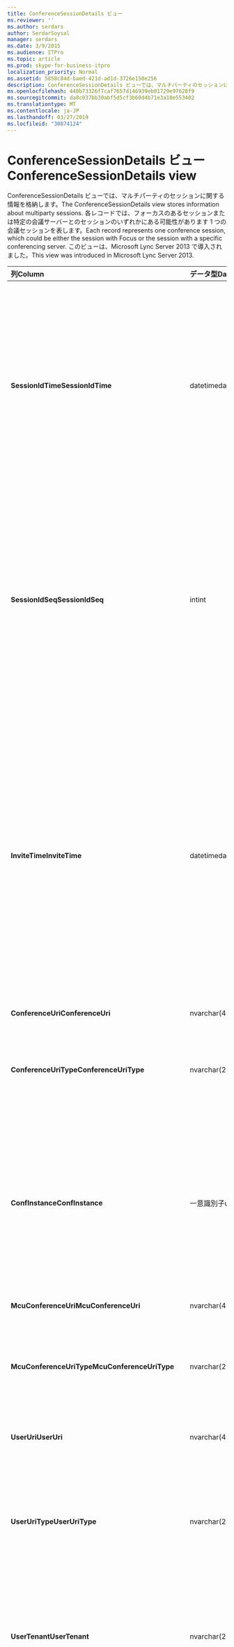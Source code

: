 ```yaml
---
title: ConferenceSessionDetails ビュー
ms.reviewer: ''
ms.author: serdars
author: SerdarSoysal
manager: serdars
ms.date: 3/9/2015
ms.audience: ITPro
ms.topic: article
ms.prod: skype-for-business-itpro
localization_priority: Normal
ms.assetid: 5858c84d-baed-421d-ad1d-3726e150e256
description: ConferenceSessionDetails ビューでは、マルチパーティのセッションに関する情報を格納します。 各レコードでは、フォーカスのあるセッションまたは特定の会議サーバーとのセッションのいずれかにある可能性があります 1 つの会議セッションを表します。 このビューは、Microsoft Lync Server 2013 で導入されました。
ms.openlocfilehash: 448b73326f7caf7657d146939eb01729e97628f9
ms.sourcegitcommit: da8c037bb30abf5d5cf3b60d4b71e3a10e553402
ms.translationtype: MT
ms.contentlocale: ja-JP
ms.lasthandoff: 03/27/2019
ms.locfileid: "30874124"
---
```

# <a name="conferencesessiondetails-view"></a><span data-ttu-id="87b4c-105">ConferenceSessionDetails ビュー</span><span class="sxs-lookup"><span data-stu-id="87b4c-105">ConferenceSessionDetails view</span></span>
 
<span data-ttu-id="87b4c-106">ConferenceSessionDetails ビューでは、マルチパーティのセッションに関する情報を格納します。</span><span class="sxs-lookup"><span data-stu-id="87b4c-106">The ConferenceSessionDetails view stores information about multiparty sessions.</span></span> <span data-ttu-id="87b4c-107">各レコードでは、フォーカスのあるセッションまたは特定の会議サーバーとのセッションのいずれかにある可能性があります 1 つの会議セッションを表します。</span><span class="sxs-lookup"><span data-stu-id="87b4c-107">Each record represents one conference session, which could be either the session with Focus or the session with a specific conferencing server.</span></span> <span data-ttu-id="87b4c-108">このビューは、Microsoft Lync Server 2013 で導入されました。</span><span class="sxs-lookup"><span data-stu-id="87b4c-108">This view was introduced in Microsoft Lync Server 2013.</span></span>
  
|<span data-ttu-id="87b4c-109">**列**</span><span class="sxs-lookup"><span data-stu-id="87b4c-109">**Column**</span></span>|<span data-ttu-id="87b4c-110">**データ型**</span><span class="sxs-lookup"><span data-stu-id="87b4c-110">**Data Type**</span></span>|<span data-ttu-id="87b4c-111">**詳細**</span><span class="sxs-lookup"><span data-stu-id="87b4c-111">**Details**</span></span>|
|:-----|:-----|:-----|
|<span data-ttu-id="87b4c-112">**SessionIdTime**</span><span class="sxs-lookup"><span data-stu-id="87b4c-112">**SessionIdTime**</span></span> <br/> |<span data-ttu-id="87b4c-113">datetime</span><span class="sxs-lookup"><span data-stu-id="87b4c-113">datetime</span></span>  <br/> |<span data-ttu-id="87b4c-114">セッションの要求の時間です。</span><span class="sxs-lookup"><span data-stu-id="87b4c-114">Time of session request.</span></span> <span data-ttu-id="87b4c-115">セッションを一意に識別するのには SessionIdSeq と組み合わせてを使用します。</span><span class="sxs-lookup"><span data-stu-id="87b4c-115">Used in conjunction with SessionIdSeq to uniquely identify a session.</span></span> <span data-ttu-id="87b4c-116">[Skype のビジネス サーバー 2015 のテーブル」ダイアログ ボックス](dialogs.md)の詳細についてを参照してください。</span><span class="sxs-lookup"><span data-stu-id="87b4c-116">See the [Dialogs table in Skype for Business Server 2015](dialogs.md) for more information.</span></span> <br/> |
|<span data-ttu-id="87b4c-117">**SessionIdSeq**</span><span class="sxs-lookup"><span data-stu-id="87b4c-117">**SessionIdSeq**</span></span> <br/> |<span data-ttu-id="87b4c-118">int</span><span class="sxs-lookup"><span data-stu-id="87b4c-118">int</span></span>  <br/> |<span data-ttu-id="87b4c-119">セッションを識別する ID 番号。</span><span class="sxs-lookup"><span data-stu-id="87b4c-119">ID number to identify the session.</span></span> <span data-ttu-id="87b4c-120">セッションを一意に識別するのには SessionIdTime と組み合わせてを使用します。</span><span class="sxs-lookup"><span data-stu-id="87b4c-120">Used in conjunction with SessionIdTime to uniquely identify a session.</span></span> <span data-ttu-id="87b4c-121">[Skype のビジネス サーバー 2015 のテーブル」ダイアログ ボックス](dialogs.md)の詳細についてを参照してください。</span><span class="sxs-lookup"><span data-stu-id="87b4c-121">See the [Dialogs table in Skype for Business Server 2015](dialogs.md) for more information.</span></span> <br/> |
|<span data-ttu-id="87b4c-122">**InviteTime**</span><span class="sxs-lookup"><span data-stu-id="87b4c-122">**InviteTime**</span></span> <br/> |<span data-ttu-id="87b4c-123">datetime</span><span class="sxs-lookup"><span data-stu-id="87b4c-123">datetime</span></span>  <br/> |<span data-ttu-id="87b4c-124">最初の INVITE 要求の時間です。</span><span class="sxs-lookup"><span data-stu-id="87b4c-124">Time of the first INVITE request.</span></span> <span data-ttu-id="87b4c-125">このフィールドは通常、セッションの初期の INVITE メッセージから生成されたデータが設定されます。</span><span class="sxs-lookup"><span data-stu-id="87b4c-125">This field is typically populated by data generated from the initial INVITE message in the session.</span></span> <span data-ttu-id="87b4c-126">招待メッセージが表示されない場合は、日付と時刻の最初の関連する SIP メッセージ (BYE、[キャンセル]、メッセージ、または情報) を持つフィールドが設定されます。</span><span class="sxs-lookup"><span data-stu-id="87b4c-126">If there is no INVITE message then the field is populated with the date and time of the first relevant SIP message (BYE, CANCEL, MESSAGE, or INFO).</span></span>  <br/> |
|<span data-ttu-id="87b4c-127">**ConferenceUri**</span><span class="sxs-lookup"><span data-stu-id="87b4c-127">**ConferenceUri**</span></span> <br/> |<span data-ttu-id="87b4c-128">nvarchar(450)</span><span class="sxs-lookup"><span data-stu-id="87b4c-128">nvarchar(450)</span></span>  <br/> |<span data-ttu-id="87b4c-129">会議の URI。</span><span class="sxs-lookup"><span data-stu-id="87b4c-129">URI of the conference.</span></span>  <br/> |
|<span data-ttu-id="87b4c-130">**ConferenceUriType**</span><span class="sxs-lookup"><span data-stu-id="87b4c-130">**ConferenceUriType**</span></span> <br/> |<span data-ttu-id="87b4c-131">nvarchar(256)</span><span class="sxs-lookup"><span data-stu-id="87b4c-131">nvarchar(256)</span></span>  <br/> |<span data-ttu-id="87b4c-132">電話会議 URI の種類。</span><span class="sxs-lookup"><span data-stu-id="87b4c-132">Type of conference URI.</span></span> <span data-ttu-id="87b4c-133">詳細については、 [UriTypes テーブル](uritypes.md)を参照してください。</span><span class="sxs-lookup"><span data-stu-id="87b4c-133">See the [UriTypes table](uritypes.md) for more information.</span></span> <br/> |
|<span data-ttu-id="87b4c-134">**ConfInstance**</span><span class="sxs-lookup"><span data-stu-id="87b4c-134">**ConfInstance**</span></span> <br/> |<span data-ttu-id="87b4c-135">一意識別子</span><span class="sxs-lookup"><span data-stu-id="87b4c-135">uniqueidentifier</span></span>  <br/> |<span data-ttu-id="87b4c-136">定期的な会議のインスタンスを区別する識別子です。</span><span class="sxs-lookup"><span data-stu-id="87b4c-136">Identifier that differentiates between instances of recurring conferences.</span></span> <span data-ttu-id="87b4c-137">各定期的な会議のインスタンスには、別の ConfInstance 値が同じ ConferenceURI があります。</span><span class="sxs-lookup"><span data-stu-id="87b4c-137">Each recurring conference instance has the same ConferenceURI but a different ConfInstance value.</span></span>  <br/> |
|<span data-ttu-id="87b4c-138">**McuConferenceUri**</span><span class="sxs-lookup"><span data-stu-id="87b4c-138">**McuConferenceUri**</span></span> <br/> |<span data-ttu-id="87b4c-139">nvarchar(450)</span><span class="sxs-lookup"><span data-stu-id="87b4c-139">nvarchar(450)</span></span>  <br/> |<span data-ttu-id="87b4c-140">会議サーバーの URI。</span><span class="sxs-lookup"><span data-stu-id="87b4c-140">URI of the conferencing server.</span></span>  <br/> |
|<span data-ttu-id="87b4c-141">**McuConferenceUriType**</span><span class="sxs-lookup"><span data-stu-id="87b4c-141">**McuConferenceUriType**</span></span> <br/> |<span data-ttu-id="87b4c-142">nvarchar(256)</span><span class="sxs-lookup"><span data-stu-id="87b4c-142">nvarchar(256)</span></span>  <br/> |<span data-ttu-id="87b4c-143">会議サーバーの URI の種類です。</span><span class="sxs-lookup"><span data-stu-id="87b4c-143">Type of conferencing server URI.</span></span> <span data-ttu-id="87b4c-144">詳細については、 [UriTypes テーブル](uritypes.md)を参照してください。</span><span class="sxs-lookup"><span data-stu-id="87b4c-144">See the [UriTypes table](uritypes.md) for more information.</span></span> <br/> |
|<span data-ttu-id="87b4c-145">**UserUri**</span><span class="sxs-lookup"><span data-stu-id="87b4c-145">**UserUri**</span></span> <br/> |<span data-ttu-id="87b4c-146">nvarchar(450)</span><span class="sxs-lookup"><span data-stu-id="87b4c-146">nvarchar(450)</span></span>  <br/> |<span data-ttu-id="87b4c-147">セッションに関連するユーザーの URI。</span><span class="sxs-lookup"><span data-stu-id="87b4c-147">URI of the user involved in the session.</span></span>  <br/> |
|<span data-ttu-id="87b4c-148">**UserUriType**</span><span class="sxs-lookup"><span data-stu-id="87b4c-148">**UserUriType**</span></span> <br/> |<span data-ttu-id="87b4c-149">nvarchar(256)</span><span class="sxs-lookup"><span data-stu-id="87b4c-149">nvarchar(256)</span></span>  <br/> |<span data-ttu-id="87b4c-150">セッションの一部であったが、ユーザーの URI の種類です。</span><span class="sxs-lookup"><span data-stu-id="87b4c-150">Type of URI of the user whose was part of the session.</span></span> <span data-ttu-id="87b4c-151">詳細については、 [UriTypes テーブル](uritypes.md)を参照してください。</span><span class="sxs-lookup"><span data-stu-id="87b4c-151">See the [UriTypes table](uritypes.md) for more information.</span></span> <br/> |
|<span data-ttu-id="87b4c-152">**UserTenant**</span><span class="sxs-lookup"><span data-stu-id="87b4c-152">**UserTenant**</span></span> <br/> |<span data-ttu-id="87b4c-153">nvarchar(256)</span><span class="sxs-lookup"><span data-stu-id="87b4c-153">nvarchar(256)</span></span>  <br/> |<span data-ttu-id="87b4c-154">セッションの一部であったが、ユーザーのテナントです。</span><span class="sxs-lookup"><span data-stu-id="87b4c-154">Tenant of the user whose was part of the session.</span></span> <span data-ttu-id="87b4c-155">詳細については[テナントのテーブル](tenants.md)を参照してください。</span><span class="sxs-lookup"><span data-stu-id="87b4c-155">See the [Tenants table](tenants.md) for more information.</span></span> <br/> |
|<span data-ttu-id="87b4c-156">**UserEndpointId**</span><span class="sxs-lookup"><span data-stu-id="87b4c-156">**UserEndpointId**</span></span> <br/> |<span data-ttu-id="87b4c-157">一意識別子</span><span class="sxs-lookup"><span data-stu-id="87b4c-157">uniqueidentifier</span></span>  <br/> |<span data-ttu-id="87b4c-158">セッションの一部であったが、ユーザーの一意の識別子です。</span><span class="sxs-lookup"><span data-stu-id="87b4c-158">Unique identifier of the user whose was part of the session.</span></span>  <br/> |
|<span data-ttu-id="87b4c-159">**EndTime**</span><span class="sxs-lookup"><span data-stu-id="87b4c-159">**EndTime**</span></span> <br/> |<span data-ttu-id="87b4c-160">datetime</span><span class="sxs-lookup"><span data-stu-id="87b4c-160">datetime</span></span>  <br/> |<span data-ttu-id="87b4c-161">セッションの終了時間です。</span><span class="sxs-lookup"><span data-stu-id="87b4c-161">End time of the session.</span></span>  <br/> |
|<span data-ttu-id="87b4c-162">**ConferenceClientVersion**</span><span class="sxs-lookup"><span data-stu-id="87b4c-162">**ConferenceClientVersion**</span></span> <br/> |<span data-ttu-id="87b4c-163">nvarchar(256)</span><span class="sxs-lookup"><span data-stu-id="87b4c-163">nvarchar(256)</span></span>  <br/> |<span data-ttu-id="87b4c-164">会議サーバーのバージョンです。</span><span class="sxs-lookup"><span data-stu-id="87b4c-164">Version of conference server.</span></span>  <br/> |
|<span data-ttu-id="87b4c-165">**ConferenceClientType**</span><span class="sxs-lookup"><span data-stu-id="87b4c-165">**ConferenceClientType**</span></span> <br/> |<span data-ttu-id="87b4c-166">int</span><span class="sxs-lookup"><span data-stu-id="87b4c-166">int</span></span>  <br/> |<span data-ttu-id="87b4c-167">会議サーバーの種類です。</span><span class="sxs-lookup"><span data-stu-id="87b4c-167">Type of conference server.</span></span> <span data-ttu-id="87b4c-168">詳細については、 [UserAgentDef テーブル](useragentdef.md)を参照してください。</span><span class="sxs-lookup"><span data-stu-id="87b4c-168">See the [UserAgentDef table](useragentdef.md) for more information.</span></span> <br/> |
|<span data-ttu-id="87b4c-169">**ConferenceCategory**</span><span class="sxs-lookup"><span data-stu-id="87b4c-169">**ConferenceCategory**</span></span> <br/> |<span data-ttu-id="87b4c-170">nvarchar(64)</span><span class="sxs-lookup"><span data-stu-id="87b4c-170">nvarchar(64)</span></span>  <br/> |<span data-ttu-id="87b4c-171">会議サーバーのカテゴリです。</span><span class="sxs-lookup"><span data-stu-id="87b4c-171">Conference server category.</span></span>  <br/> |
|<span data-ttu-id="87b4c-172">**UserClientVersion**</span><span class="sxs-lookup"><span data-stu-id="87b4c-172">**UserClientVersion**</span></span> <br/> |<span data-ttu-id="87b4c-173">nvarchar(256)</span><span class="sxs-lookup"><span data-stu-id="87b4c-173">nvarchar(256)</span></span>  <br/> |<span data-ttu-id="87b4c-174">セッションに参加したユーザーが使用するクライアントのバージョンです。</span><span class="sxs-lookup"><span data-stu-id="87b4c-174">Version of client used by the user who participated in the session.</span></span>  <br/> |
|<span data-ttu-id="87b4c-175">**UserClientType**</span><span class="sxs-lookup"><span data-stu-id="87b4c-175">**UserClientType**</span></span> <br/> |<span data-ttu-id="87b4c-176">int</span><span class="sxs-lookup"><span data-stu-id="87b4c-176">int</span></span>  <br/> |<span data-ttu-id="87b4c-177">セッションに参加したユーザーによって使用されるクライアントです。</span><span class="sxs-lookup"><span data-stu-id="87b4c-177">Client used by the user who participated in the session.</span></span> <span data-ttu-id="87b4c-178">詳細については、 [UserAgentDef テーブル](useragentdef.md)を参照してください。</span><span class="sxs-lookup"><span data-stu-id="87b4c-178">See the [UserAgentDef table](useragentdef.md) for more details.</span></span> <br/> |
|<span data-ttu-id="87b4c-179">**UserClientCategory**</span><span class="sxs-lookup"><span data-stu-id="87b4c-179">**UserClientCategory**</span></span> <br/> |<span data-ttu-id="87b4c-180">nvarchar(64)</span><span class="sxs-lookup"><span data-stu-id="87b4c-180">nvarchar(64)</span></span>  <br/> |<span data-ttu-id="87b4c-181">セッションの一部であったユーザーが使用するクライアントのカテゴリの名前です。</span><span class="sxs-lookup"><span data-stu-id="87b4c-181">Name of the category of the client used by the user who was part of the session.</span></span>  <br/> |
|<span data-ttu-id="87b4c-182">**OnBehalfOfUri**</span><span class="sxs-lookup"><span data-stu-id="87b4c-182">**OnBehalfOfUri**</span></span> <br/> |<span data-ttu-id="87b4c-183">nvarchar(450)</span><span class="sxs-lookup"><span data-stu-id="87b4c-183">nvarchar(450)</span></span>  <br/> |<span data-ttu-id="87b4c-184">セッションが開始したユーザーの URI。</span><span class="sxs-lookup"><span data-stu-id="87b4c-184">URI of the user on whose behalf the session was started.</span></span>  <br/> |
|<span data-ttu-id="87b4c-185">**OnBehalfOfUriType**</span><span class="sxs-lookup"><span data-stu-id="87b4c-185">**OnBehalfOfUriType**</span></span> <br/> |<span data-ttu-id="87b4c-186">nvarchar(256)</span><span class="sxs-lookup"><span data-stu-id="87b4c-186">nvarchar(256)</span></span>  <br/> |<span data-ttu-id="87b4c-187">セッションが開始したユーザーの URI の種類です。</span><span class="sxs-lookup"><span data-stu-id="87b4c-187">Type of URI of the user on whose behalf the session was started.</span></span> <span data-ttu-id="87b4c-188">詳細については、 [UriTypes テーブル](uritypes.md)を参照してください。</span><span class="sxs-lookup"><span data-stu-id="87b4c-188">See the [UriTypes table](uritypes.md) for more information.</span></span> <br/> |
|<span data-ttu-id="87b4c-189">**OnBehalfOfTenant**</span><span class="sxs-lookup"><span data-stu-id="87b4c-189">**OnBehalfOfTenant**</span></span> <br/> |<span data-ttu-id="87b4c-190">nvarchar(256)</span><span class="sxs-lookup"><span data-stu-id="87b4c-190">nvarchar(256)</span></span>  <br/> |<span data-ttu-id="87b4c-191">テナントのユーザーのセッションを開始したユーザーの代わりにします。</span><span class="sxs-lookup"><span data-stu-id="87b4c-191">Tenant of the user whose on behalf the session was started.</span></span> <span data-ttu-id="87b4c-192">詳細については[テナントのテーブル](tenants.md)を参照してください。</span><span class="sxs-lookup"><span data-stu-id="87b4c-192">See the [Tenants table](tenants.md) for more information.</span></span> <br/> |
|<span data-ttu-id="87b4c-193">**ReferredByUri**</span><span class="sxs-lookup"><span data-stu-id="87b4c-193">**ReferredByUri**</span></span> <br/> |<span data-ttu-id="87b4c-194">nvarchar(450)</span><span class="sxs-lookup"><span data-stu-id="87b4c-194">nvarchar(450)</span></span>  <br/> |<span data-ttu-id="87b4c-195">セッションを参照しているユーザーの URI。</span><span class="sxs-lookup"><span data-stu-id="87b4c-195">URI of the user who referred the session.</span></span>  <br/> |
|<span data-ttu-id="87b4c-196">**ReferredByUriType**</span><span class="sxs-lookup"><span data-stu-id="87b4c-196">**ReferredByUriType**</span></span> <br/> |<span data-ttu-id="87b4c-197">nvarchar(256)</span><span class="sxs-lookup"><span data-stu-id="87b4c-197">nvarchar(256)</span></span>  <br/> |<span data-ttu-id="87b4c-198">セッションを参照しているユーザーの URI の種類です。</span><span class="sxs-lookup"><span data-stu-id="87b4c-198">Type of URI of the user who referred the session.</span></span> <span data-ttu-id="87b4c-199">詳細については、 [UriTypes テーブル](uritypes.md)を参照してください。</span><span class="sxs-lookup"><span data-stu-id="87b4c-199">See the [UriTypes table](uritypes.md) for more information.</span></span> <br/> |
|<span data-ttu-id="87b4c-200">**ReferredByUriTenant**</span><span class="sxs-lookup"><span data-stu-id="87b4c-200">**ReferredByUriTenant**</span></span> <br/> |<span data-ttu-id="87b4c-201">nvarchar(256)</span><span class="sxs-lookup"><span data-stu-id="87b4c-201">nvarchar(256)</span></span>  <br/> |<span data-ttu-id="87b4c-202">セッションを参照しているユーザーのテナントです。</span><span class="sxs-lookup"><span data-stu-id="87b4c-202">Tenant of the user who referred the session.</span></span> <span data-ttu-id="87b4c-203">詳細については[テナントのテーブル](tenants.md)を参照してください。</span><span class="sxs-lookup"><span data-stu-id="87b4c-203">See the [Tenants table](tenants.md) for more information.</span></span> <br/> |
|<span data-ttu-id="87b4c-204">**DialogId**</span><span class="sxs-lookup"><span data-stu-id="87b4c-204">**DialogId**</span></span> <br/> |<span data-ttu-id="87b4c-205">varstring(775)</span><span class="sxs-lookup"><span data-stu-id="87b4c-205">varstring(775)</span></span>  <br/> |<span data-ttu-id="87b4c-206">SIP ダイアログの id。</span><span class="sxs-lookup"><span data-stu-id="87b4c-206">SIP dialog ID.</span></span> <span data-ttu-id="87b4c-207">形式は、します。</span><span class="sxs-lookup"><span data-stu-id="87b4c-207">The format is</span></span>  <br/> <span data-ttu-id="87b4c-208">: ダイアログ; タグからタグに</span><span class="sxs-lookup"><span data-stu-id="87b4c-208">:dialog;from-tag;to-tag</span></span>  <br/> |
|<span data-ttu-id="87b4c-209">**ReplaceDialogIdTime**</span><span class="sxs-lookup"><span data-stu-id="87b4c-209">**ReplaceDialogIdTime**</span></span> <br/> |<span data-ttu-id="87b4c-210">datetime</span><span class="sxs-lookup"><span data-stu-id="87b4c-210">datetime</span></span>  <br/> |<span data-ttu-id="87b4c-211">現在のセッションによって置き換えられたダイアログ ボックスを識別する ID 番号。</span><span class="sxs-lookup"><span data-stu-id="87b4c-211">ID number to identify the dialog which was replaced by current session.</span></span> <span data-ttu-id="87b4c-212">[Skype のビジネス サーバー 2015 のテーブル」ダイアログ ボックス](dialogs.md)の詳細についてを参照してください。</span><span class="sxs-lookup"><span data-stu-id="87b4c-212">See the [Dialogs table in Skype for Business Server 2015](dialogs.md) for more information.</span></span> <br/> |
|<span data-ttu-id="87b4c-213">**ReplaceDialogIdSeq**</span><span class="sxs-lookup"><span data-stu-id="87b4c-213">**ReplaceDialogIdSeq**</span></span> <br/> |<span data-ttu-id="87b4c-214">int</span><span class="sxs-lookup"><span data-stu-id="87b4c-214">int</span></span>  <br/> |<span data-ttu-id="87b4c-215">セッションを識別する ID 番号。</span><span class="sxs-lookup"><span data-stu-id="87b4c-215">ID number to identify the session.</span></span> <span data-ttu-id="87b4c-216">このセッションによって置き換えられるセッションを一意に識別するのには ReplaceDialogIdTime と組み合わせて使用します。</span><span class="sxs-lookup"><span data-stu-id="87b4c-216">Used in conjunction with ReplaceDialogIdTime to uniquely identify a session that is replaced by this session.</span></span> <span data-ttu-id="87b4c-217">[Skype のビジネス サーバー 2015 のテーブル」ダイアログ ボックス](dialogs.md)の詳細についてを参照してください。</span><span class="sxs-lookup"><span data-stu-id="87b4c-217">See the [Dialogs table in Skype for Business Server 2015](dialogs.md) for more information.</span></span> <br/> |
|<span data-ttu-id="87b4c-218">**ReplacesDialogId**</span><span class="sxs-lookup"><span data-stu-id="87b4c-218">**ReplacesDialogId**</span></span> <br/> |<span data-ttu-id="87b4c-219">varchar(775)</span><span class="sxs-lookup"><span data-stu-id="87b4c-219">varchar(775)</span></span>  <br/> |<span data-ttu-id="87b4c-220">セッションの置換] ダイアログの ID を SIP します。</span><span class="sxs-lookup"><span data-stu-id="87b4c-220">SIP dialog ID the session replaces.</span></span> <span data-ttu-id="87b4c-221">フォーマット、です。</span><span class="sxs-lookup"><span data-stu-id="87b4c-221">The format of the is:</span></span>  <br/> <span data-ttu-id="87b4c-222">ダイアログ; タグからタグに</span><span class="sxs-lookup"><span data-stu-id="87b4c-222">dialog;from-tag;to-tag</span></span>  <br/> |
|<span data-ttu-id="87b4c-223">**IsStartedByConfServer**</span><span class="sxs-lookup"><span data-stu-id="87b4c-223">**IsStartedByConfServer**</span></span> <br/> |<span data-ttu-id="87b4c-224">bit</span><span class="sxs-lookup"><span data-stu-id="87b4c-224">bit</span></span>  <br/> |<span data-ttu-id="87b4c-225">会議サーバーでセッションを開始したかどうかを示します。</span><span class="sxs-lookup"><span data-stu-id="87b4c-225">Indicates whether the session was started by the conferencing server.</span></span>  <br/> |
|<span data-ttu-id="87b4c-226">**IsEndedByConfServer**</span><span class="sxs-lookup"><span data-stu-id="87b4c-226">**IsEndedByConfServer**</span></span> <br/> |<span data-ttu-id="87b4c-227">bit</span><span class="sxs-lookup"><span data-stu-id="87b4c-227">bit</span></span>  <br/> |<span data-ttu-id="87b4c-228">会議サーバーによってセッションが終了したかどうかを示します。</span><span class="sxs-lookup"><span data-stu-id="87b4c-228">Indicates whether the session was ended by the conferencing server.</span></span>  <br/> |
|<span data-ttu-id="87b4c-229">**IsUserInternal**</span><span class="sxs-lookup"><span data-stu-id="87b4c-229">**IsUserInternal**</span></span> <br/> |<span data-ttu-id="87b4c-230">bit</span><span class="sxs-lookup"><span data-stu-id="87b4c-230">bit</span></span>  <br/> |<span data-ttu-id="87b4c-231">内部ネットワークからユーザーにログインするかどうかを示します。</span><span class="sxs-lookup"><span data-stu-id="87b4c-231">Indicates whether the user logged on from the internal network.</span></span>  <br/> |
|<span data-ttu-id="87b4c-232">**ResponseTime**</span><span class="sxs-lookup"><span data-stu-id="87b4c-232">**ResponseTime**</span></span> <br/> |<span data-ttu-id="87b4c-233">datetime</span><span class="sxs-lookup"><span data-stu-id="87b4c-233">datetime</span></span>  <br/> |<span data-ttu-id="87b4c-234">最初の INVITE メッセージへの応答の時間です。</span><span class="sxs-lookup"><span data-stu-id="87b4c-234">Time of the response to the first INVITE message.</span></span> <span data-ttu-id="87b4c-235">このフィールドは通常、セッションの初期の INVITE メッセージから生成されたデータが設定されます。</span><span class="sxs-lookup"><span data-stu-id="87b4c-235">This field is typically populated by data generated from the initial INVITE message in the session.</span></span> <span data-ttu-id="87b4c-236">招待メッセージが表示されない場合は、日付と時刻の最初の関連する SIP メッセージ (BYE、[キャンセル]、メッセージ、または情報) を持つフィールドが設定されます。</span><span class="sxs-lookup"><span data-stu-id="87b4c-236">If there is no INVITE message then the field is populated with the date and time of the first relevant SIP message (BYE, CANCEL, MESSAGE, or INFO).</span></span>  <br/> |
|<span data-ttu-id="87b4c-237">**ResponseCode**</span><span class="sxs-lookup"><span data-stu-id="87b4c-237">**ResponseCode**</span></span> <br/> |<span data-ttu-id="87b4c-238">int</span><span class="sxs-lookup"><span data-stu-id="87b4c-238">int</span></span>  <br/> |<span data-ttu-id="87b4c-239">セッションへの招待に SIP 応答コード。</span><span class="sxs-lookup"><span data-stu-id="87b4c-239">SIP response code to the session invitation.</span></span> <span data-ttu-id="87b4c-240">このフィールドは通常、セッションの初期の INVITE メッセージから生成されたデータが設定されます。</span><span class="sxs-lookup"><span data-stu-id="87b4c-240">This field is typically populated by data generated from the initial INVITE message in the session.</span></span> <span data-ttu-id="87b4c-241">招待メッセージが表示されない場合は、日付と時刻の最初の関連する SIP メッセージ (BYE、[キャンセル]、メッセージ、または情報) を持つフィールドが設定されます。</span><span class="sxs-lookup"><span data-stu-id="87b4c-241">If there is no INVITE message then the field is populated with the date and time of the first relevant SIP message (BYE, CANCEL, MESSAGE, or INFO).</span></span>  <br/> |
|<span data-ttu-id="87b4c-242">**DiagnosticId**</span><span class="sxs-lookup"><span data-stu-id="87b4c-242">**DiagnosticId**</span></span> <br/> |<span data-ttu-id="87b4c-243">int</span><span class="sxs-lookup"><span data-stu-id="87b4c-243">int</span></span>  <br/> |<span data-ttu-id="87b4c-244">診断 ID は、セッションから SIP ヘッダーを取得します。</span><span class="sxs-lookup"><span data-stu-id="87b4c-244">Diagnostic ID captured from session SIP headers.</span></span>  <br/> |
|<span data-ttu-id="87b4c-245">**コンテンツ タイプ**</span><span class="sxs-lookup"><span data-stu-id="87b4c-245">**ContentType**</span></span> <br/> |<span data-ttu-id="87b4c-246">nvarchar(256)</span><span class="sxs-lookup"><span data-stu-id="87b4c-246">nvarchar(256)</span></span>  <br/> |<span data-ttu-id="87b4c-247">セッションのコンテンツ タイプ。</span><span class="sxs-lookup"><span data-stu-id="87b4c-247">Content type for the session.</span></span>  <br/> |
|<span data-ttu-id="87b4c-248">**FrontEnd**</span><span class="sxs-lookup"><span data-stu-id="87b4c-248">**FrontEnd**</span></span> <br/> |<span data-ttu-id="87b4c-249">nvarchar(256)</span><span class="sxs-lookup"><span data-stu-id="87b4c-249">nvarchar(256)</span></span>  <br/> |<span data-ttu-id="87b4c-250">セッションのデータをキャプチャするフロント エンド サーバーの FQDN です。</span><span class="sxs-lookup"><span data-stu-id="87b4c-250">FQDN of the Front End server that captured the data for the session.</span></span>  <br/> |
|<span data-ttu-id="87b4c-251">**Pool**</span><span class="sxs-lookup"><span data-stu-id="87b4c-251">**Pool**</span></span> <br/> |<span data-ttu-id="87b4c-252">nvarchar(256)</span><span class="sxs-lookup"><span data-stu-id="87b4c-252">nvarchar(256)</span></span>  <br/> |<span data-ttu-id="87b4c-253">セッションのデータをキャプチャするプールの FQDN です。</span><span class="sxs-lookup"><span data-stu-id="87b4c-253">FQDN of the pool that captured the data for the session.</span></span>  <br/> |
|<span data-ttu-id="87b4c-254">**MediationServer**</span><span class="sxs-lookup"><span data-stu-id="87b4c-254">**MediationServer**</span></span> <br/> |<span data-ttu-id="87b4c-255">nvarchar(256)</span><span class="sxs-lookup"><span data-stu-id="87b4c-255">nvarchar(256)</span></span>  <br/> |<span data-ttu-id="87b4c-256">仲介サーバーがセッションに参加したユーザーが使用します。</span><span class="sxs-lookup"><span data-stu-id="87b4c-256">Mediation Server used by the user who participated in the session.</span></span>  <br/> |
|<span data-ttu-id="87b4c-257">**ゲートウェイ**</span><span class="sxs-lookup"><span data-stu-id="87b4c-257">**Gateway**</span></span> <br/> |<span data-ttu-id="87b4c-258">nvarchar(256)</span><span class="sxs-lookup"><span data-stu-id="87b4c-258">nvarchar(256)</span></span>  <br/> |<span data-ttu-id="87b4c-259">参加したユーザーが使用するゲートウェイ セッションです。</span><span class="sxs-lookup"><span data-stu-id="87b4c-259">Gateway used by the user who participated the session.</span></span>  <br/> |
|<span data-ttu-id="87b4c-260">**EdgeServer**</span><span class="sxs-lookup"><span data-stu-id="87b4c-260">**EdgeServer**</span></span> <br/> |<span data-ttu-id="87b4c-261">nvarchar(256)</span><span class="sxs-lookup"><span data-stu-id="87b4c-261">nvarchar(256)</span></span>  <br/> |<span data-ttu-id="87b4c-262">セッションに参加したユーザーが使用するエッジ サーバーの FQDN です。</span><span class="sxs-lookup"><span data-stu-id="87b4c-262">FQDN of the Edge server used by the user who participated in the session.</span></span>  <br/> |
|<span data-ttu-id="87b4c-263">**UserFlag**</span><span class="sxs-lookup"><span data-stu-id="87b4c-263">**UserFlag**</span></span> <br/> |<span data-ttu-id="87b4c-264">smallint</span><span class="sxs-lookup"><span data-stu-id="87b4c-264">smallint</span></span>  <br/> |<span data-ttu-id="87b4c-265">セッションに参加したユーザーの属性を示します。</span><span class="sxs-lookup"><span data-stu-id="87b4c-265">Indicates the attributes of the user who participated in the session.</span></span> <span data-ttu-id="87b4c-266">許可された次の属性の定義。</span><span class="sxs-lookup"><span data-stu-id="87b4c-266">The following attribute definitions allowed:</span></span>  <br/> <span data-ttu-id="87b4c-267">0x01 - デスクトップ電話と統合</span><span class="sxs-lookup"><span data-stu-id="87b4c-267">0x01 - Integrated with desktop phone</span></span>  <br/> |
|<span data-ttu-id="87b4c-268">**CallFlag**</span><span class="sxs-lookup"><span data-stu-id="87b4c-268">**CallFlag**</span></span> <br/> |<span data-ttu-id="87b4c-269">smallint</span><span class="sxs-lookup"><span data-stu-id="87b4c-269">smallint</span></span>  <br/> |<span data-ttu-id="87b4c-270">呼び出し属性を示します。</span><span class="sxs-lookup"><span data-stu-id="87b4c-270">Indicates the call attributes.</span></span> <span data-ttu-id="87b4c-271">次の属性の定義が使用できます。</span><span class="sxs-lookup"><span data-stu-id="87b4c-271">The following attribute definitions are allowed:</span></span>  <br/> <span data-ttu-id="87b4c-272">0x01 - Session0 を再試行します。</span><span class="sxs-lookup"><span data-stu-id="87b4c-272">0x01 - Retried Session0</span></span>  <br/> <span data-ttu-id="87b4c-273">x02 の応答グループの代わりに、エージェントによって行われた呼び出し</span><span class="sxs-lookup"><span data-stu-id="87b4c-273">x02 - A call made by agent on behalf of a Response Group</span></span>  <br/> |
   

